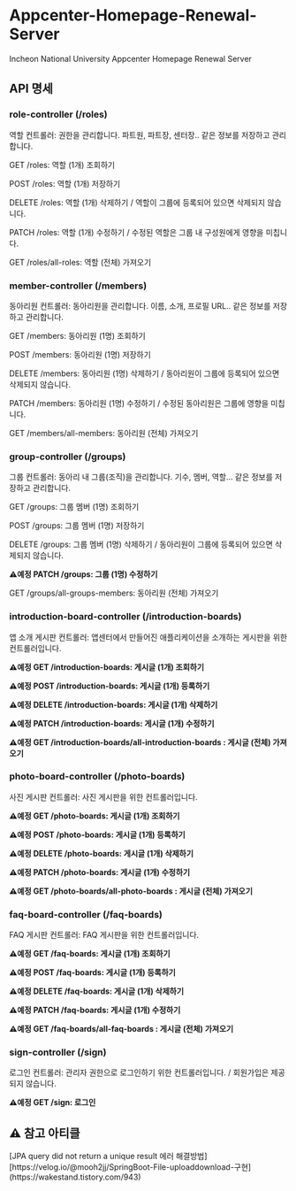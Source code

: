 # Appcenter-Homepage-Renewal-Server
Incheon National University Appcenter Homepage Renewal Server

<h2>API 명세</h2>
<h3>role-controller (/roles)</h3>
역할 컨트롤러: 권한을 관리합니다. 파트원, 파트장, 센터장.. 같은 정보를 저장하고 관리합니다. <br>

GET /roles: 역할 (1개) 조회하기

POST /roles: 역할 (1개) 저장하기

DELETE /roles: 역할 (1개) 삭제하기 / 역할이 그룹에 등록되어 있으면 삭제되지 않습니다.

PATCH /roles: 역할 (1개) 수정하기 / 수정된 역할은 그룹 내 구성원에게 영향을 미칩니다.

GET /roles/all-roles: 역할 (전체) 가져오기

<h3> member-controller (/members) </h3>
동아리원 컨트롤러: 동아리원을 관리합니다. 이름, 소개, 프로필 URL.. 같은 정보를 저장하고 관리합니다.<br>

GET /members: 동아리원 (1명) 조회하기

POST /members: 동아리원 (1명) 저장하기

DELETE /members: 동아리원 (1명) 삭제하기 / 동아리원이 그룹에 등록되어 있으면 삭제되지 않습니다.

PATCH /members: 동아리원 (1명) 수정하기 / 수정된 동아리원은 그룹에 영향을 미칩니다.

GET /members/all-members: 동아리원 (전체) 가져오기

<h3> group-controller (/groups) </h3>
그룹 컨트롤러: 동아리 내 그룹(조직)을 관리합니다. 기수, 멤버, 역할... 같은 정보를 저장하고 관리합니다.<br>

GET /groups: 그룹 멤버 (1명) 조회하기

POST /groups: 그룹 멤버 (1명) 저장하기

DELETE /groups: 그룹 멤버 (1명) 삭제하기 / 동아리원이 그룹에 등록되어 있으면 삭제되지 않습니다.

**⚠️예정 PATCH /groups: 그룹 (1명) 수정하기**

GET /groups/all-groups-members: 동아리원 (전체) 가져오기

<h3> introduction-board-controller (/introduction-boards) </h3>
앱 소개 게시판 컨트롤러: 앱센터에서 만들어진 애플리케이션을 소개하는 게시판을 위한 컨트롤러입니다.<br>

**⚠️예정 GET /introduction-boards: 게시글 (1개) 조회하기**

**⚠️예정 POST /introduction-boards: 게시글 (1개) 등록하기**

**⚠️예정 DELETE /introduction-boards: 게시글 (1개) 삭제하기**

**⚠️예정 PATCH /introduction-boards: 게시글 (1개) 수정하기**

**⚠️예정 GET /introduction-boards/all-introduction-boards : 게시글 (전체) 가져오기**

<h3> photo-board-controller (/photo-boards) </h3>
사진 게시판 컨트롤러: 사진 게시판을 위한 컨트롤러입니다.<br>

**⚠️예정 GET /photo-boards: 게시글 (1개) 조회하기**

**⚠️예정 POST /photo-boards: 게시글 (1개) 등록하기**

**⚠️예정 DELETE /photo-boards: 게시글 (1개) 삭제하기**

**⚠️예정 PATCH /photo-boards: 게시글 (1개) 수정하기**

**⚠️예정 GET /photo-boards/all-photo-boards : 게시글 (전체) 가져오기**

<h3> faq-board-controller (/faq-boards) </h3>
FAQ 게시판 컨트롤러: FAQ 게시판을 위한 컨트롤러입니다.<br>

**⚠️예정 GET /faq-boards: 게시글 (1개) 조회하기**

**⚠️예정 POST /faq-boards: 게시글 (1개) 등록하기**

**⚠️예정 DELETE /faq-boards: 게시글 (1개) 삭제하기**

**⚠️예정 PATCH /faq-boards: 게시글 (1개) 수정하기**

**⚠️예정 GET /faq-boards/all-faq-boards : 게시글 (전체) 가져오기**


<h3> sign-controller (/sign) </h3>
로그인 컨트롤러: 관리자 권한으로 로그인하기 위한 컨트롤러입니다. / 회원가입은 제공되지 않습니다. <br>

**⚠️예정 GET /sign: 로그인**


<h2>⚠️ 참고 아티클 </h2>
[JPA query did not return a unique result 에러 해결방법] [https://velog.io/@mooh2jj/SpringBoot-File-uploaddownload-구현](https://wakestand.tistory.com/943) <br>